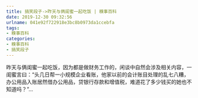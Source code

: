 ```yaml
---
title: 搞笑段子->昨天与俩闺蜜一起吃饭 | 糗事百科
date: 2019-12-30 09:32:56
urlname: 041e92f722918e3bc8b0973da1ccebfa
tags: 
- 糗事百科
categories:
- 糗事百科
- 搞笑段子
---
```

昨天与俩闺蜜一起吃饭，因为都是做财务工作的，闲谈中自然会涉及相关内容，一闺蜜言曰：“头几日帮一小规模企业看账，他家以前的会计账目处理的乱七八糟，办公用品入账居然借办公用品，贷银行存款和增值税，难道花了多少钱买的她也不知道吗？”...


